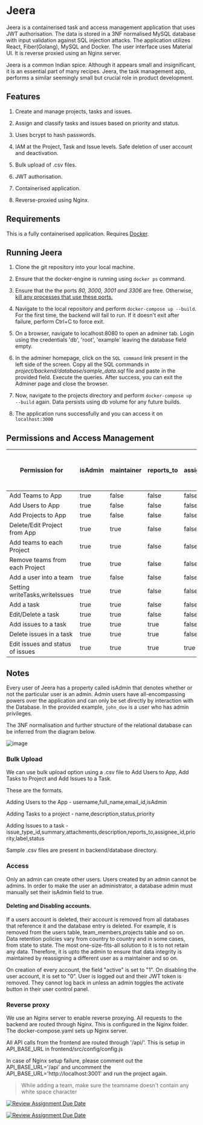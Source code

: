 # Jeera

Jeera is a containerised task and access management application that uses JWT authorisation. The data is stored in a 3NF normalised MySQL database with input validation against SQL injection attacks. The application utilizes React, Fiber(Golang), MySQL and Docker. The user interface uses Material UI. It is reverse proxied using an Nginx server.

Jeera is a common Indian spice. Although it appears small and insignificant, it is an essential part of many recipes. Jeera, the task management app, performs a similar seemingly small but crucial role in product development.

## Features

1. Create and manage projects, tasks and issues. 

2. Assign and classify tasks and issues based on priority and status.

3. Uses bcrypt to hash passwords. 

4. IAM at the Project, Task and Issue levels. Safe deletion of user account and deactivation.

5. Bulk upload of .csv files.

6. JWT authorisation. 

7. Containerised application.

8. Reverse-proxied using Nginx. 
## Requirements

This is a fully containerised application. Requires [Docker](https://docs.docker.com/get-docker/).

## Running Jeera

1. Clone the git repository into your local machine.

2. Ensure that the docker-engine is running using `docker ps` command.

3. Ensure that the the ports *80, 3000, 3001 and 3306* are free. Otherwise, [kill any processes that use these ports.](https://linuxhint.com/kill-process-currently-using-port-localhost-windows/) 

4. Navigate to the local repository and perform `docker-compose up --build`. For the first time, the backend will fail to run. If it doesn't exit after failure, perform Ctrl+C to force exit.

5. On a browser, navigate to localhost:8080 to open an adminer tab. Login using the credentials 'db', 'root', 'example' leaving the database field empty. 

6. In the adminer homepage, click on the `SQL command` link present in the left side of the screen. Copy all the SQL commands in *project/backend/database/sample_data.sql* file and paste in the provided field. Execute the queries. After success, you can exit the Adminer page and close the browser.

7. Now, navigate to the projects directory and perform `docker-compose up --build` again. Data persists using db volume for any future builds.

8. The application runs successfully and you can access it on `localhost:3000`

## Permissions and Access Management

| Permission for                   | isAdmin | maintainer | reports_to | assignee | user belonging to team with writeTasks | user belonging to team with writeIssues |
|----------------------------------|---------|------------|------------|----------|----------------------------------------|-----------------------------------------|
| Add Teams to App                 | true    | false      | false      | false    | false                                  | false                                   |
| Add Users to App                 | true    | false      | false      | false    | false                                  | false                                   |
| Add Projects to App              | true    | false      | false      | false    | false                                  | false                                   |
| Delete/Edit Project from App     | true    | true       | false      | false    | false                                  | false                                   |
| Add teams to each Project        | true    | true       | false      | false    | false                                  | false                                   |
| Remove teams from each Project   | true    | true       | false      | false    | false                                  | false                                   |
| Add a user into a team           | true    | false      | false      | false    | false                                  | false                                   |
| Setting writeTasks,writeIssues   | true    | true       | false      | false    | false                                  | false                                   |
| Add a task                       | true    | true       | false      | false    | true                                   | false                                   |
| Edit/Delete a task               | true    | true       | false      | false    | true                                   | false                                   |
| Add issues to a task             | true    | true       | true       | false    | true                                   | true                                    |
| Delete issues in a task          | true    | true       | true       | false    | true                                   | true                                    |
| Edit issues and status of issues | true    | true       | true       | true     | true                                   | true                                    |
## Notes

Every user of Jeera has a property called isAdmin that denotes whether or not the particular user is an admin. Admin users have all-encompassing powers over the application and can only be set directly by interaction with the Database. In the provided example, `john_doe` is a user who has admin privileges.

The 3NF normalisation and further structure of the relational database can be inferred from the diagram below. 

![image](https://github.com/BalkanID-University/ssn-chennai-2023-fte-hiring-arjunmukeshh/assets/60224351/97d0d780-3531-47ce-bb41-1edfbd881fbe)


### Bulk Upload

We can use bulk upload option using a .csv file to Add Users to App, Add Tasks to Project and Add Issues to a Task.

These are the formats.

Adding Users to the App -
username,full_name,email_id,isAdmin

Adding Tasks to a project - 
name,description,status,priority

Adding Issues to a task - 
issue_type_id,summary,attachments,description,reports_to,assignee_id,priority,label,status

Sample .csv files are present in backend/database directory.

### Access

Only an admin can create other users. Users created by an admin cannot be admins. In order to make the user an administrator, a database admin must manually set their isAdmin field to true.

#### Deleting and Disabling accounts.

If a users account is deleted, their account is removed from all databases that reference it and the database entry is deleted. For example, it is removed from the users table, team_members,projects table and so on. Data retention policies vary from country to country and in some cases, from state to state. The most one-size-fits-all solution to it is to not retain any data. Therefore, it is upto the admin to ensure that data integrity is maintained by reassigning a different user as a maintainer and so on.

On creation of every account, the field "active" is set to "1". On disabling the user account, it is set to "0". User is logged out and their JWT token is removed. They cannot log back in unless an admin toggles the activate button in their user control panel.

### Reverse proxy

We use an Nginx server to enable reverse proxying. All requests to the backend are routed through Nginx. This is configured in the Nginx folder. The docker-compose.yaml sets up Nginx server. 

All API calls from the frontend are routed through '/api/'. This is setup in API_BASE_URL in frontend/src/config/config.js

In case of Nginx setup failure, please comment out the API_BASE_URL='/api' and uncomment the API_BASE_URL='http://localhost:3001' and run the project again. 

> While adding a team, make sure the teamname doesn't contain any white space character

[![Review Assignment Due Date](https://classroom.github.com/assets/deadline-readme-button-24ddc0f5d75046c5622901739e7c5dd533143b0c8e959d652212380cedb1ea36.svg)](https://classroom.github.com/a/M4NvrXuV)

[![Review Assignment Due Date](https://classroom.github.com/assets/deadline-readme-button-24ddc0f5d75046c5622901739e7c5dd533143b0c8e959d652212380cedb1ea36.svg)](https://classroom.github.com/a/M4NvrXuV)
